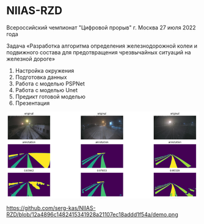 # NIIAS-RZD

Всероссийский чемпионат "Цифровой прорыв"
г. Москва
27 июля 2022 года

Задача «Разработка алгоритма определения
железнодорожной колеи и подвижного состава для
предотвращения чрезвычайных ситуаций на железной дороге»

1. Настройка окружения
2. Подготовка данных
3. Работа с моделью PSPNet
4. Работа с моделью Unet
5. Предикт готовой моделью
6. Презентация

![Screenshot](demo.png)

https://github.com/serg-kas/NIIAS-RZD/blob/12a4896c1482415341928a21107ec18addd1f54a/demo.png
